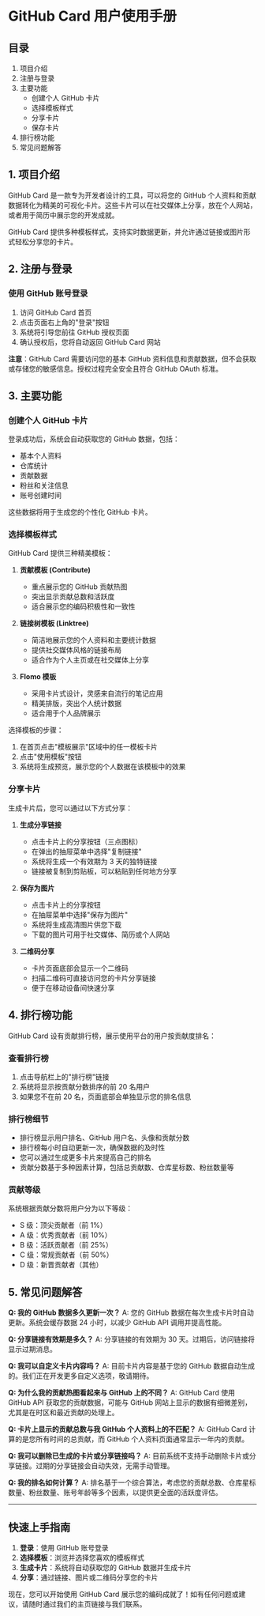 # GitHub Card 用户使用手册

## 目录

1. 项目介绍
2. 注册与登录
3. 主要功能
   - 创建个人 GitHub 卡片
   - 选择模板样式
   - 分享卡片
   - 保存卡片
4. 排行榜功能
5. 常见问题解答

## 1. 项目介绍

GitHub Card 是一款专为开发者设计的工具，可以将您的 GitHub 个人资料和贡献数据转化为精美的可视化卡片。这些卡片可以在社交媒体上分享，放在个人网站，或者用于简历中展示您的开发成就。

GitHub Card 提供多种模板样式，支持实时数据更新，并允许通过链接或图片形式轻松分享您的卡片。

## 2. 注册与登录

### 使用 GitHub 账号登录

1. 访问 GitHub Card 首页
2. 点击页面右上角的"登录"按钮
3. 系统将引导您前往 GitHub 授权页面
4. 确认授权后，您将自动返回 GitHub Card 网站

**注意**：GitHub Card 需要访问您的基本 GitHub 资料信息和贡献数据，但不会获取或存储您的敏感信息。授权过程完全安全且符合 GitHub OAuth 标准。

## 3. 主要功能

### 创建个人 GitHub 卡片

登录成功后，系统会自动获取您的 GitHub 数据，包括：

- 基本个人资料
- 仓库统计
- 贡献数据
- 粉丝和关注信息
- 账号创建时间

这些数据将用于生成您的个性化 GitHub 卡片。

### 选择模板样式

GitHub Card 提供三种精美模板：

1. **贡献模板 (Contribute)**

   - 重点展示您的 GitHub 贡献热图
   - 突出显示贡献总数和活跃度
   - 适合展示您的编码积极性和一致性

2. **链接树模板 (Linktree)**

   - 简洁地展示您的个人资料和主要统计数据
   - 提供社交媒体风格的链接布局
   - 适合作为个人主页或在社交媒体上分享

3. **Flomo 模板**
   - 采用卡片式设计，灵感来自流行的笔记应用
   - 精美排版，突出个人统计数据
   - 适合用于个人品牌展示

选择模板的步骤：

1. 在首页点击"模板展示"区域中的任一模板卡片
2. 点击"使用模板"按钮
3. 系统将生成预览，展示您的个人数据在该模板中的效果

### 分享卡片

生成卡片后，您可以通过以下方式分享：

1. **生成分享链接**

   - 点击卡片上的分享按钮（三点图标）
   - 在弹出的抽屉菜单中选择"复制链接"
   - 系统将生成一个有效期为 3 天的独特链接
   - 链接被复制到剪贴板，可以粘贴到任何地方分享

2. **保存为图片**

   - 点击卡片上的分享按钮
   - 在抽屉菜单中选择"保存为图片"
   - 系统将生成高清图片供您下载
   - 下载的图片可用于社交媒体、简历或个人网站

3. **二维码分享**
   - 卡片页面底部会显示一个二维码
   - 扫描二维码可直接访问您的卡片分享链接
   - 便于在移动设备间快速分享

## 4. 排行榜功能

GitHub Card 设有贡献排行榜，展示使用平台的用户按贡献度排名：

### 查看排行榜

1. 点击导航栏上的"排行榜"链接
2. 系统将显示按贡献分数排序的前 20 名用户
3. 如果您不在前 20 名，页面底部会单独显示您的排名信息

### 排行榜细节

- 排行榜显示用户排名、GitHub 用户名、头像和贡献分数
- 排行榜每小时自动更新一次，确保数据的及时性
- 您可以通过生成更多卡片来提高自己的排名
- 贡献分数基于多种因素计算，包括总贡献数、仓库星标数、粉丝数量等

### 贡献等级

系统根据贡献分数将用户分为以下等级：

- S 级：顶尖贡献者（前 1%）
- A 级：优秀贡献者（前 10%）
- B 级：活跃贡献者（前 25%）
- C 级：常规贡献者（前 50%）
- D 级：新晋贡献者（其他）

## 5. 常见问题解答

**Q: 我的 GitHub 数据多久更新一次？**
A: 您的 GitHub 数据在每次生成卡片时自动更新。系统会缓存数据 24 小时，以减少 GitHub API 调用并提高性能。

**Q: 分享链接有效期是多久？**
A: 分享链接的有效期为 30 天。过期后，访问链接将显示过期消息。

**Q: 我可以自定义卡片内容吗？**
A: 目前卡片内容是基于您的 GitHub 数据自动生成的。我们正在开发更多自定义选项，敬请期待。

**Q: 为什么我的贡献热图看起来与 GitHub 上的不同？**
A: GitHub Card 使用 GitHub API 获取您的贡献数据，可能与 GitHub 网站上显示的数据有细微差别，尤其是在时区和最近贡献的处理上。

**Q: 卡片上显示的贡献总数与我 GitHub 个人资料上的不匹配？**
A: GitHub Card 计算的是您所有时间的总贡献，而 GitHub 个人资料页面通常显示一年内的贡献。

**Q: 我可以删除已生成的卡片或分享链接吗？**
A: 目前系统不支持手动删除卡片或分享链接。过期的分享链接会自动失效，无需手动管理。

**Q: 我的排名如何计算？**
A: 排名基于一个综合算法，考虑您的贡献总数、仓库星标数量、粉丝数量、账号年龄等多个因素，以提供更全面的活跃度评估。

---

## 快速上手指南

1. **登录**：使用 GitHub 账号登录
2. **选择模板**：浏览并选择您喜欢的模板样式
3. **生成卡片**：系统将自动获取您的 GitHub 数据并生成卡片
4. **分享**：通过链接、图片或二维码分享您的卡片

现在，您可以开始使用 GitHub Card 展示您的编码成就了！如有任何问题或建议，请随时通过我们的主页链接与我们联系。
